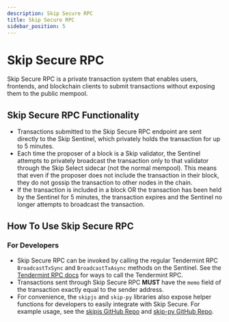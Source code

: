 ```yaml
---
description: Skip Secure RPC
title: Skip Secure RPC
sidebar_position: 5
---
```


# Skip Secure RPC

Skip Secure RPC is a private transaction system that enables users, frontends, and blockchain clients to submit transactions without exposing them to the public mempool.

## Skip Secure RPC Functionality

- Transactions submitted to the Skip Secure RPC endpoint are sent directly to the Skip Sentinel, which privately holds the transaction for up to 5 minutes.
- Each time the proposer of a block is a Skip validator, the Sentinel attempts to privately broadcast the transaction only to that validator through the Skip Select sidecar (not the normal mempool).
  This means that even if the proposer does not include the transaction in their block, they do not gossip the transaction to other nodes in the chain.
- If the transaction is included in a block OR the transaction has been held by the Sentinel for 5 minutes, the transaction expires and the Sentinel no longer attempts to broadcast the transaction.

## How To Use Skip Secure RPC

### For Developers

- Skip Secure RPC can be invoked by calling the regular Tendermint RPC `BroadcastTxSync` and `BroadcastTxAsync` methods on the Sentinel.
  See the [Tendermint RPC docs](https://docs.tendermint.com/v0.34/rpc/) for ways to call the Tendermint RPC.
- Transactions sent through Skip Secure RPC **MUST** have the `memo` field of the transaction exactly equal to the sender address.
- For convenience, the `skipjs` and `skip-py` libraries also expose helper functions for developers to easily integrate with Skip Secure.
  For example usage, see the [skipjs GitHub Repo](https://github.com/skip-mev/skipjs) and [skip-py GitHub Repo](https://github.com/skip-mev/skip-py).
